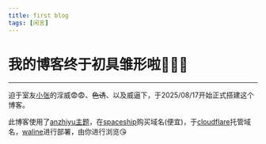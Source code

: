 ```yaml
---
title: first blog
tags: [闲言]
---
```

# 我的博客终于初具雏形啦🎇🎇🎇

------

迫于室友[小张](https://hub.xiaozhangya.xin/about/)的淫威😨😨、~~色诱~~、以及威逼下，于2025/08/17开始正式搭建这个博客。

此博客使用了[anzhiyu主题](https://docs.anheyu.com/)，在[spaceship](https://www.spaceship.com/zh/domains/)购买域名(便宜)，于[cloudflare](https://dash.cloudflare.com/)托管域名，[waline](https://vercel.com/)进行部署，由你进行浏览😘